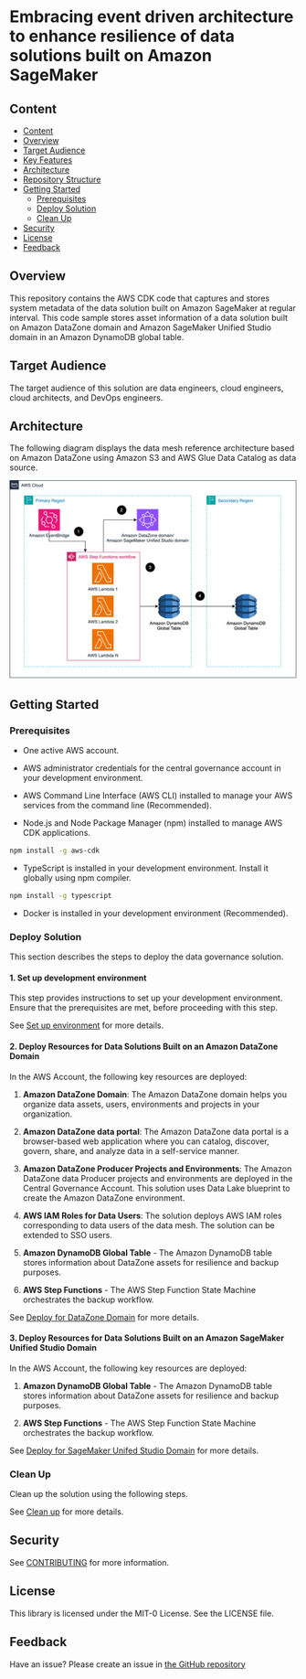# Embracing event driven architecture to enhance resilience of data solutions built on Amazon SageMaker

## Content

  - [Content](#content)
  - [Overview](#overview)
  - [Target Audience](#target-audience)
  - [Key Features](#key-features)
  - [Architecture](#architecture)
  - [Repository Structure](#repository-structure)
  - [Getting Started](#getting-started)
    - [Prerequisites](#prerequisites)
    - [Deploy Solution](#deploy-solution)
    - [Clean Up](#clean-up)
 - [Security](#security)
 - [License](#license)
 - [Feedback](#feedback)


## Overview

This repository contains the AWS CDK code that captures and stores system metadata of the data solution built on Amazon SageMaker at regular interval. This code sample stores asset information of a data solution built on Amazon DataZone domain and Amazon SageMaker Unified Studio domain in an Amazon DynamoDB global table.

## Target Audience

The target audience of this solution are data engineers, cloud engineers, cloud architects, and DevOps engineers.


## Architecture

The following diagram displays the data mesh reference architecture based on Amazon DataZone using Amazon S3 and AWS Glue Data Catalog as data source.

![architecture](./docs/architecture.png)


## Getting Started


### Prerequisites
*	One active AWS account.

*	AWS administrator credentials for the central governance account in your development environment. 

*	AWS Command Line Interface (AWS CLI) installed to manage your AWS services from the command line (Recommended).

*	Node.js and Node Package Manager (npm) installed to manage AWS CDK applications.


```bash
npm install -g aws-cdk
```

* TypeScript is installed in your development environment. Install it globally using npm compiler.

```bash
npm install -g typescript
```
* Docker is installed in your development environment (Recommended).


### Deploy Solution

This section describes the steps to deploy the data governance solution.  

#### 1. Set up development environment

This step provides instructions to set up your development environment. Ensure that the prerequisites are met, before proceeding with this step. 

See [Set up environment](docs/set_up_environment.md) for more details.

#### 2. Deploy Resources for Data Solutions Built on an Amazon DataZone Domain

In the AWS Account, the following key resources are deployed:

1. **Amazon DataZone Domain**: The Amazon DataZone domain helps you organize data assets, users, environments and projects in your organization.

2. **Amazon DataZone data portal**: The Amazon DataZone data portal is a browser-based web application where you can catalog, discover, govern, share, and analyze data in a self-service manner. 

3. **Amazon DataZone Producer Projects and Environments**: The Amazon DataZone data Producer projects and environments are deployed in the Central Governance Account. This solution uses Data Lake blueprint to create the Amazon DataZone environment.

4. **AWS IAM Roles for Data Users**: The solution deploys AWS IAM roles corresponding to data users of the data mesh. The solution can be extended to SSO users.

5. **Amazon DynamoDB Global Table** - The Amazon DynamoDB table stores information about DataZone assets for resilience and backup purposes.

6. **AWS Step Functions** - The AWS Step Function State Machine orchestrates the backup workflow.



See [Deploy for DataZone Domain](docs/deploy_for_datazone_domain.md) for more details.


#### 3. Deploy Resources for Data Solutions Built on an Amazon SageMaker Unified Studio Domain

In the AWS Account, the following key resources are deployed:

1. **Amazon DynamoDB Global Table** - The Amazon DynamoDB table stores information about DataZone assets for resilience and backup purposes.

2. **AWS Step Functions** - The AWS Step Function State Machine orchestrates the backup workflow.

See [Deploy for SageMaker Unifed Studio Domain](docs/deploy_for_sagemaker_unified_studio_domain) for more details.



### Clean Up

Clean up the solution using the following steps.

See [Clean up](docs/clean_up.md) for more details.


## Security

See [CONTRIBUTING](CONTRIBUTING.md#security-issue-notifications) for more information.

## License

This library is licensed under the MIT-0 License. See the LICENSE file.

## Feedback 

Have an issue? Please create an issue in [the GitHub repository](https://github.com/aws-samples/data-mesh-datazone-cdk-cloudformation/issues/new)



